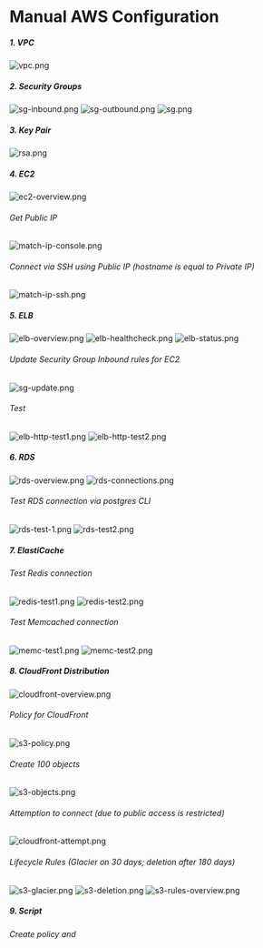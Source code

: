 # Manual AWS Configuration 

##### 1. VPC
![vpc.png](1.%20vpc%2Bsubnets%2Fvpc.png)
##### 2. Security Groups
![sg-inbound.png](2.%20security%20groups%2Fsg-inbound.png)
![sg-outbound.png](2.%20security%20groups%2Fsg-outbound.png)
![sg.png](2.%20security%20groups%2Fsg.png)
##### 3. Key Pair
![rsa.png](3.%20rsa%2Frsa.png)
##### 4. EC2
![ec2-overview.png](4.%20ec2%2Fec2-overview.png)
###### Get Public IP
![match-ip-console.png](4.%20ec2%2Fmatch-ip-console.png)
###### Connect via SSH using Public IP (hostname is equal to Private IP)
![match-ip-ssh.png](4.%20ec2%2Fmatch-ip-ssh.png)
##### 5. ELB
![elb-overview.png](5.%20elb%2Felb-overview.png)
![elb-healthcheck.png](5.%20elb%2Felb-healthcheck.png)
![elb-status.png](5.%20elb%2Felb-status.png)
###### Update Security Group Inbound rules for EC2
![sg-update.png](5.%20elb%2Fsg-update.png)
###### Test
![elb-http-test1.png](5.%20elb%2Felb-http-test1.png)
![elb-http-test2.png](5.%20elb%2Felb-http-test2.png)
##### 6. RDS
![rds-overview.png](6.%20rds%2Frds-overview.png)
![rds-connections.png](6.%20rds%2Frds-connections.png)
###### Test RDS connection via postgres CLI
![rds-test-1.png](6.%20rds%2Frds-test-1.png)
![rds-test2.png](6.%20rds%2Frds-test2.png)
##### 7. ElastiCache
###### Test Redis connection
![redis-test1.png](7.%20elasticache%2Fredis-test1.png)
![redis-test2.png](7.%20elasticache%2Fredis-test2.png)
###### Test Memcached connection
![memc-test1.png](7.%20elasticache%2Fmemc-test1.png)
![memc-test2.png](7.%20elasticache%2Fmemc-test2.png)
##### 8. CloudFront Distribution
![cloudfront-overview.png](8.%20cloudfront%20distribution%2Fcloudfront-overview.png)
###### Policy for CloudFront
![s3-policy.png](8.%20cloudfront%20distribution%2Fs3-policy.png)
###### Create 100 objects
![s3-objects.png](8.%20cloudfront%20distribution%2Fs3-objects.png)
###### Attemption to connect (due to public access is restricted)
![cloudfront-attempt.png](8.%20cloudfront%20distribution%2Fcloudfront-attempt.png)
###### Lifecycle Rules (Glacier on 30 days; deletion after 180 days)
![s3-glacier.png](8.%20cloudfront%20distribution%2Fs3-glacier.png)
![s3-deletion.png](8.%20cloudfront%20distribution%2Fs3-deletion.png)
![s3-rules-overview.png](8.%20cloudfront%20distribution%2Fs3-rules-overview.png)
##### 9. Script
###### Create policy and 
#####
#####
#####
#####
